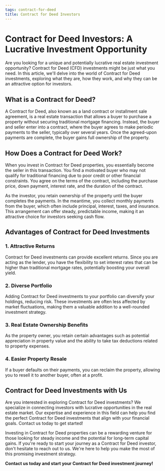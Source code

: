 ```yaml
---
tags: contract-for-deed
title: Contract for Deed Investors
---
```


# Contract for Deed Investors: A Lucrative Investment Opportunity

Are you looking for a unique and potentially lucrative real estate investment opportunity? Contract for Deed (CFD) investments might be just what you need. In this article, we'll delve into the world of Contract for Deed investments, exploring what they are, how they work, and why they can be an attractive option for investors.

## What is a Contract for Deed?

A Contract for Deed, also known as a land contract or installment sale agreement, is a real estate transaction that allows a buyer to purchase a property without securing traditional mortgage financing. Instead, the buyer and seller enter into a contract, where the buyer agrees to make periodic payments to the seller, typically over several years. Once the agreed-upon payments are complete, the buyer gains full ownership of the property.

## How Does a Contract for Deed Work?

When you invest in Contract for Deed properties, you essentially become the seller in this transaction. You find a motivated buyer who may not qualify for traditional financing due to poor credit or other financial constraints. You agree on the terms of the contract, including the purchase price, down payment, interest rate, and the duration of the contract.

As the investor, you retain ownership of the property until the buyer completes the payments. In the meantime, you collect monthly payments from the buyer, which often include principal, interest, taxes, and insurance. This arrangement can offer steady, predictable income, making it an attractive choice for investors seeking cash flow.

## Advantages of Contract for Deed Investments

### 1. Attractive Returns

Contract for Deed investments can provide excellent returns. Since you are acting as the lender, you have the flexibility to set interest rates that can be higher than traditional mortgage rates, potentially boosting your overall yield.

### 2. Diverse Portfolio

Adding Contract for Deed investments to your portfolio can diversify your holdings, reducing risk. These investments are often less affected by market fluctuations, making them a valuable addition to a well-rounded investment strategy.

### 3. Real Estate Ownership Benefits

As the property owner, you retain certain advantages such as potential appreciation in property value and the ability to take tax deductions related to property expenses.

### 4. Easier Property Resale

If a buyer defaults on their payments, you can reclaim the property, allowing you to resell it to another buyer, often at a profit.

## Contract for Deed Investments with Us

Are you interested in exploring Contract for Deed investments? We specialize in connecting investors with lucrative opportunities in the real estate market. Our expertise and experience in this field can help you find the perfect Contract for Deed investments that align with your financial goals. Contact us today to get started!

Investing in Contract for Deed properties can be a rewarding venture for those looking for steady income and the potential for long-term capital gains. If you're ready to start your journey as a Contract for Deed investor, don't hesitate to reach out to us. We're here to help you make the most of this promising investment strategy.

**Contact us today and start your Contract for Deed investment journey!**